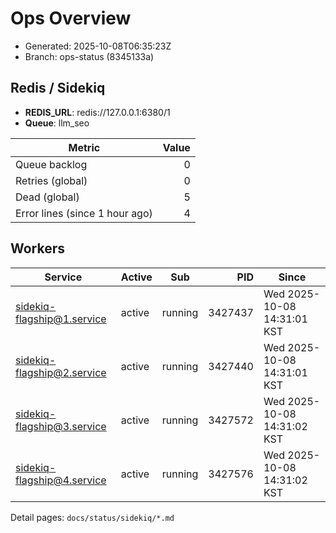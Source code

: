 # Ops Overview

- Generated: 2025-10-08T06:35:23Z
- Branch: ops-status (8345133a)

## Redis / Sidekiq
- **REDIS_URL**: redis://127.0.0.1:6380/1
- **Queue**: llm_seo

| Metric | Value |
|---|---:|
| Queue backlog | 0 |
| Retries (global) | 0 |
| Dead (global) | 5 |
| Error lines (since 1 hour ago) | 4 |

## Workers
| Service | Active | Sub | PID | Since |
|---|---|---|---:|---|
| sidekiq-flagship@1.service | active | running | 3427437 | Wed 2025-10-08 14:31:01 KST |
| sidekiq-flagship@2.service | active | running | 3427440 | Wed 2025-10-08 14:31:01 KST |
| sidekiq-flagship@3.service | active | running | 3427572 | Wed 2025-10-08 14:31:02 KST |
| sidekiq-flagship@4.service | active | running | 3427576 | Wed 2025-10-08 14:31:02 KST |

Detail pages: `docs/status/sidekiq/*.md`
